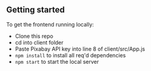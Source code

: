 ## Getting started

To get the frontend running locally:

- Clone this repo
- cd into client folder
- Paste Pixabay API key into line 8 of client/src/App.js
- `npm install` to install all req'd dependencies
- `npm start` to start the local server

